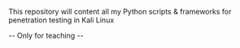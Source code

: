 This repository will content all my Python scripts & frameworks for penetration testing in Kali Linux

-- Only for teaching --
